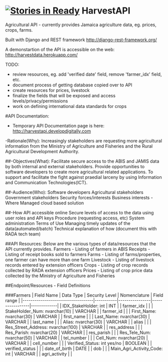 [![Stories in Ready](https://badge.waffle.io/CodeForTheCaribbean/HarvestAPI.png?label=ready&title=Ready)](https://waffle.io/CodeForTheCaribbean/HarvestAPI)
HarvestAPI
=======

Agricultural API - currently provides Jamaica agriculture data, eg. prices, crops, farms.

Built with Django and REST framework http://django-rest-framework.org/

A demonstartion of the API is accessible on the web: http://harvestdata.herokuapp.com/

TODO:
* review resources, eg. add 'verified date' field, remove 'farmer_idx' field, etc.
* document process of getting database copied over to API
* create resources for prices, livestock
* finalize the fields that will be exposed and access levels/privacy/permissions
* work on defining international data standards for crops

#API Documentation: 
- Temporary API Documentation page is here: http://harvestapi.developdigitally.com

-Rationale(Why): 
Increasingly stakeholders are requesting more agricultural information from the Ministry of Agriculture and Fisheries and the Rural Agricultural Development Authority.

##-Objectives(What): 
Facilitate secure access to the ABIS and JAMIS data by both internal and external stakeholders. 
Provide opportunities to software developers to create more agricultural related applications.
To support and facilitate the fight against praedial larceny by using Information and Communication Technologies(ICT). 

##-Audience(Who): 
Software developers
Agricultural stakeholders
Government stakeholders
Security forces/interests
Business interests
-Where
Managed cloud based solution

##-How
API accessible online
Secure levels of access to the data using user roles and API keys
Procedure (requesting access, etc) 
System administration
Terms of Use
Managing timely updates of the data(automated/batch)
Technical explanation of how (document this with RADA tech team)

##API Resources:
Below are the various types of data/resources that the API currently provides.
Farmers - Listing of farmers in ABIS
Receipts - Listing of receipt books sold to farmers
Farms - Listing of farms/properties, one farmer can have more than one farm
Livestock - Listing of livestock records entered by extension officers
Crops - Listing of crop records collected by RADA extension officers
Prices - Listing of crop price data collected by the Ministry of Agriculture and Fisheries



##Endpoint/Resources - Field Definitions

###Farmers
| Field Name                        | Data Type | Security Level | Nomenclature    | Field range |
|-----------------------------------|-----------|----------------|-----------------|-------------|
| IDX_StakeHolder: int              | INT       |                | farmer_idx      |             |
| StakeHolder_Num: nvarchar(10)     | VARCHAR   |                | farmer_id       |             |
| First_Name: nvarchar(30)          | VARCHAR   |                | first_name      |             |
| Last_Name: nvarchar(30)           | VARCHAR   |                | last_name       |             |
| Alias: nvarchar(30)               | VARCHAR   |                | alias           |             |
| Res_Street_Address: nvarchar(100) | VARCHAR   |                | res_address     |             |
| Res_Parish:  nvarchar(20)         | VARCHAR   |                | res_parish      |             |
| Res_Tele_Num: nvarchar(50)        | VARCHAR   |                | tel_number      |             |
| Cell_Num: nvarchar(20)            | VARCHAR   |                | cell_number     |             |
| Verified_Status: int yes/no       | BOOLEAN   |                | verified_status |             |
| date_of_birth                     | DATE      |                | dob             |             |
| Main_Agri_Activity_Code: int      | VARCHAR   |                | agri_activity   |             |


